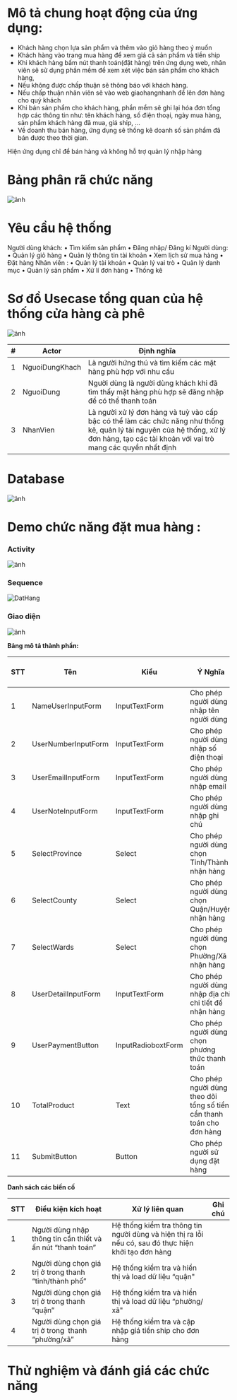 # Mô tả chung hoạt động của ứng dụng:
- Khách hàng chọn lựa sản phẩm và thêm vào giỏ hàng theo ý muốn
- Khách hàng vào trang mua hàng để xem giá cả sản phẩm và tiền ship
- Khi khách hàng bấm nút thanh toán(đặt hàng) trên ứng dụng web, nhân viên sẽ sử dụng phần mềm để xem xét việc bán sản phẩm cho khách hàng,
- Nếu không được chấp thuận sẽ thông báo với khách hàng.
- Nếu chấp thuận nhân viên sẽ vào web giaohangnhanh để lên đơn hàng cho quý khách
- Khi bán sản phẩm cho khách hàng, phần mềm sẽ ghi lại hóa đơn tổng hợp các thông tin như: tên khách hàng, số điện thoại, ngày mua hàng, sản phẩm khách hàng đã mua, giá ship, ...
- Về doanh thu bán hàng, ứng dụng sẽ thống kê doanh số sản phẩm đã bán được theo thời gian.

Hiện ứng dụng chỉ để bán hàng và không hỗ trợ quản lý nhập hàng

# Bảng phân rã chức năng

![ảnh](https://github.com/1119-DuyNguyen/coffe_lar/assets/62139508/a0197740-1278-49e8-8006-dc032f2e7897)


# Yêu cầu hệ thống

Người dùng khách:
•	Tìm kiếm sản phẩm
•	Đăng nhập/ Đăng kí
Người dùng: 
•	Quản lý giỏ hàng
•	Quản lý thông tin tài khoản
•	Xem lịch sử mua hàng
•	Đặt hàng
Nhân viên : 
•	Quản lý tài khoản
•	Quản lý vai trò
•	Quản lý danh mục
•	Quản lý sản phẩm
•	Xử lí đơn hàng
•	Thống kê

# Sơ đồ Usecase tổng quan của hệ thống cửa hàng cà phê
![ảnh](https://github.com/1119-DuyNguyen/coffe_lar/assets/62139508/90be87ae-40cc-4ceb-9a0f-1d26f67a69b8)



| # | Actor | Định nghĩa |
| ---- | ---- | ---- |
| 1 | NguoiDungKhach | Là người hứng thú và tìm kiếm các mặt hàng phù hợp với nhu cầu |
| 2 | NguoiDung | Người dùng là người dùng khách khi đã tìm thấy mặt hàng phù hợp sẽ đăng nhập để có thể thanh toán |
| 3 | NhanVien | Là người xử lý đơn hàng và tuỳ vào cấp bậc có thể làm các chức năng như thống kê, quản lý tài nguyên của hệ thống, xử lý đơn hàng, tạo các tài khoản với vai trò mang các quyền nhất định |

# Database
![ảnh](https://github.com/1119-DuyNguyen/coffe_lar/assets/62139508/6a27e1b9-1d9b-4714-bde2-84a211c7d300)


# Demo chức năng đặt mua hàng : 


### Activity
![ảnh](https://github.com/1119-DuyNguyen/coffe_lar/assets/62139508/a1ebd202-ce01-4f1c-8573-19ecbc023f10)
### Sequence

![DatHang](https://github.com/1119-DuyNguyen/coffe_lar/assets/62139508/57c7b762-7bde-4974-8d0a-5028d3d57761)

### Giao diện

![ảnh](https://github.com/1119-DuyNguyen/coffe_lar/assets/62139508/8183e1dd-38e8-4703-b84d-4656144312ae)

**Bảng mô tả thành phần:**

|STT|Tên|Kiểu|Ý Nghĩa|Miền giá trị|Giá trị mặc định|Ghi chú|
|---|---|---|---|---|---|---|
|1|NameUserInputForm|InputTextForm|Cho phép người dùng nhập tên người dùng|Text|||
|2|UserNumberInputForm|InputTextForm|Cho phép người dùng nhập số điện thoại|Text|||
|3|UserEmailInputForm|InputTextForm|Cho phép người dùng nhập email|Text|||
|4|UserNoteInputForm|InputTextForm|Cho phép người dùng nhập ghi chú|Text|||
|5|SelectProvince|Select|Cho phép người dùng chọn Tỉnh/Thành nhận hàng||||
|6|SelectCounty|Select|Cho phép người dùng chọn Quận/Huyện nhận hàng||Bỏ trống nếu chưa chọn tỉnh/thành||
|7|SelectWards|Select|Cho phép người dùng chọn Phường/Xã nhận hàng||Bỏ trống nếu chưa chọn Quận/Huyện||
|8|UserDetailInputForm|InputTextForm|Cho phép người dùng nhập địa chỉ chi tiết để nhận hàng|Text|||
|9|UserPaymentButton|InputRadioboxtForm|Cho phép người dùng chọn phương thức thanh toán||||
|10|TotalProduct|Text|Cho phép người dùng theo dõi tổng số tiền cần thanh toán cho đơn hàng||||
|11|SubmitButton|Button|Cho phép người sử dụng đặt hàng||||

**Danh sách các biến cố**

|STT|Điều kiện kích hoạt|Xử lý liên quan|Ghi chú|
|---|---|---|---|
|1|Người dùng nhập thông tin cần thiết và ấn nút “thanh toán”|Hệ thống kiểm tra thông tin người dùng và hiện thị ra lỗi nếu có, sau đó thực hiện khởi tạo đơn hàng||
|2|Người dùng chọn giá trị ở trong thanh “tỉnh/thành phố”|Hệ thống kiểm tra và hiển thị và load dữ liệu “quận"||
|3|Người dùng chọn giá trị ở trong thanh “quận”|Hệ thống kiểm tra và hiển thị và load dữ liệu “phường/ xã"||
|4|Người dùng chọn giá trị ở trong  thanh “phường/xã”|Hệ thống kiểm tra và cập nhập giá tiền ship cho đơn hàng||

# Thử nghiệm và đánh giá các chức năng 
